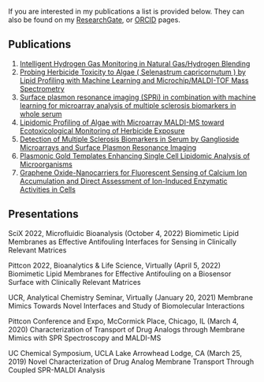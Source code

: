 If you are interested in my publications a list is provided below. They can also be found on my [ResearchGate](https://www.researchgate.net/profile/Daniel-Stuart-8), or [ORCID](https://orcid.org/0000-0001-6282-9373) pages.

## Publications ##
1. [Intelligent Hydrogen Gas Monitoring in Natural Gas/Hydrogen Blending](http://dx.doi.org/10.4043/32007-MS)
2. [Probing Herbicide Toxicity to Algae ( Selenastrum capricornutum ) by Lipid Profiling with Machine Learning and Microchip/MALDI-TOF Mass Spectrometry](http://dx.doi.org/10.1021/acs.chemrestox.1c00397)
3. [Surface plasmon resonance imaging (SPRi) in combination with machine learning for microarray analysis of multiple sclerosis biomarkers in whole serum](http://dx.doi.org/10.1016/j.biosx.2022.100127)
4. [Lipidomic Profiling of Algae with Microarray MALDI-MS toward Ecotoxicological Monitoring of Herbicide Exposure](http://dx.doi.org/10.1021/acs.chemrestox.1c00397)
5. [Detection of Multiple Sclerosis Biomarkers in Serum by Ganglioside Microarrays and Surface Plasmon Resonance Imaging](http://dx.doi.org/10.1016/j.biosx.2022.100127)
6. [Plasmonic Gold Templates Enhancing Single Cell Lipidomic Analysis of Microorganisms](http://dx.doi.org/10.1021/acs.analchem.9b05285)
7. [Graphene Oxide-Nanocarriers for Fluorescent Sensing of Calcium Ion Accumulation and Direct Assessment of Ion-Induced Enzymatic Activities in Cells](http://dx.doi.org/10.1021/acsanm.9b01160)

## Presentations ##
SciX 2022, Microfluidic Bioanalysis (October 4, 2022)
Biomimetic Lipid Membranes as Effective Antifouling Interfaces for Sensing in Clinically Relevant Matrices

Pittcon 2022, Bioanalytics & Life Science, Virtually (April 5, 2022)
Biomimetic Lipid Membranes for Effective Antifouling on a Biosensor Surface with Clinically Relevant Matrices 

UCR, Analytical Chemistry Seminar, Virtually (January 20, 2021)
Membrane Mimics Towards Novel Interfaces and Study of Biomolecular Interactions 

Pittcon Conference and Expo, McCormick Place, Chicago, IL (March 4, 2020)
Characterization of Transport of Drug Analogs through Membrane Mimics with SPR Spectroscopy and MALDI-MS
		
UC Chemical Symposium, UCLA Lake Arrowhead Lodge, CA (March 25, 2019)
Novel Characterization of Drug Analog Membrane Transport Through Coupled SPR-MALDI Analysis
